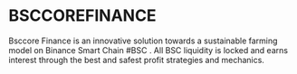 # BSCCOREFINANCE
Bsccore Finance is an innovative solution towards a sustainable farming model on Binance Smart Chain #BSC . All BSC liquidity is locked and earns interest through the best and safest profit strategies and mechanics.
